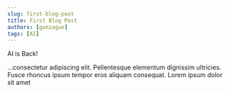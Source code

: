 ```yaml
---
slug: first-blog-post
title: First Blog Post
authors: [gonzague]
tags: [AI]
---
```


AI is Back!

<!-- truncate -->

...consectetur adipiscing elit. Pellentesque elementum dignissim ultricies. Fusce rhoncus ipsum tempor eros aliquam consequat. Lorem ipsum dolor sit amet
